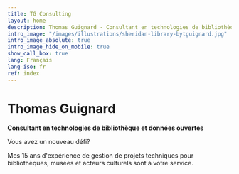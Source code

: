 ```yaml
---
title: TG Consulting
layout: home
description: Thomas Guignard - Consultant en technologies de bibliothèque et données ouvertes
intro_image: "/images/illustrations/sheridan-library-bytguignard.jpg"
intro_image_absolute: true
intro_image_hide_on_mobile: true
show_call_box: true
lang: Français
lang-iso: fr
ref: index
---
```


# Thomas Guignard
**Consultant en technologies de bibliothèque et données ouvertes**

Vous avez un nouveau défi?

Mes 15 ans d'expérience de gestion de projets techniques pour bibliothèques, musées et acteurs culturels sont à votre service.
